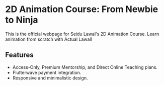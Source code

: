 # 2D Animation Course: From Newbie to Ninja

This is the official webpage for Seidu Lawal's 2D Animation Course. Learn animation from scratch with Actual Lawal!

## Features
- Access-Only, Premium Mentorship, and Direct Online Teaching plans.
- Flutterwave payment integration.
- Responsive and minimalistic design.